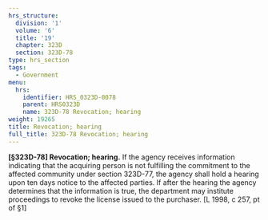 ```yaml
---
hrs_structure:
  division: '1'
  volume: '6'
  title: '19'
  chapter: 323D
  section: 323D-78
type: hrs_section
tags:
  - Government
menu:
  hrs:
    identifier: HRS_0323D-0078
    parent: HRS0323D
    name: 323D-78 Revocation; hearing
weight: 19265
title: Revocation; hearing
full_title: 323D-78 Revocation; hearing
---
```

**[§323D-78] Revocation; hearing.** If the agency receives information indicating that the acquiring person is not fulfilling the commitment to the affected community under section 323D-77, the agency shall hold a hearing upon ten days notice to the affected parties. If after the hearing the agency determines that the information is true, the department may institute proceedings to revoke the license issued to the purchaser. [L 1998, c 257, pt of §1]